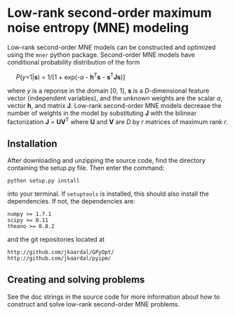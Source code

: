 # Low-rank second-order maximum noise entropy (MNE) modeling 

Low-rank second-order MNE models can be constructed and optimized using the `mner` python package. Second-order MNE models have conditional probability distribution of the form

&nbsp;&nbsp;&nbsp;&nbsp; _P_(_y_=1|<b>s</b>) = 1/[1 + exp(-_a_ - <b>h</b><sup>T</sup><b>s</b> - <b>s</b><sup>T</sup><b>J</b><b>s</b>)]

where _y_ is a reponse in the domain [0, 1], <b>s</b> is a _D_-dimensional feature vector (independent variables), and the unknown weights are the scalar _a_, vector <b>h</b>, and matrix <b>J</b>. Low-rank second-order MNE models decrease the number of weights in the model by substituting <b>J</b> with the bilinear factorization <b>J</b> = <b>UV</b><sup>T</sup> where <b>U</b> and <b>V</b> are _D_ by _r_ matrices of maximum rank _r_.

## Installation

After downloading and unzipping the source code, find the directory containing the setup.py file. Then enter the command:

    python setup.py install

into your terminal. If `setuptools` is installed, this should also install the dependencies. If not, the dependencies are:

    numpy >= 1.7.1
    scipy >= 0.11
    theano >= 0.8.2
    
and the git repositories located at

    http://github.com/jkaardal/GPyOpt/
    http://github.com/jkaardal/pyipm/
    
## Creating and solving problems

See the doc strings in the source code for more information about how to construct and solve low-rank second-order MNE problems.
